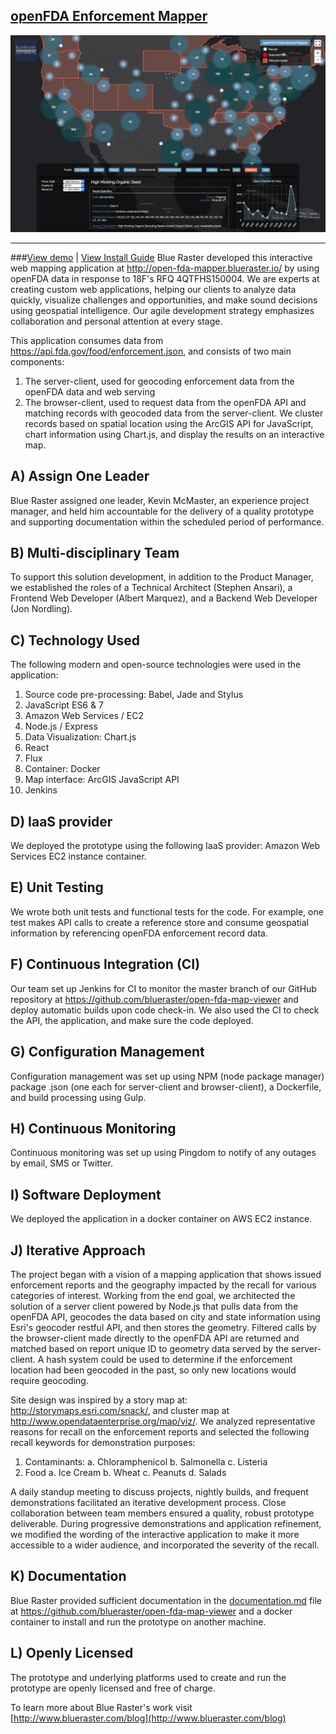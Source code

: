 [openFDA Enforcement Mapper](http://open-fda-mapper.blueraster.io/)
--------------------------
<p align="center">
  <a href="http://open-fda-mapper.blueraster.io/">
    <img src="https://raw.githubusercontent.com/blueraster/open-fda-map-viewer/master/reference/app-progression/2015-07-07.png">
  </a>
</p>

---
###[View demo](http://open-fda-mapper.blueraster.io/) | [View Install Guide](https://github.com/blueraster/open-fda-map-viewer/blob/master/documentation.md)
Blue Raster developed this interactive web mapping application at http://open-fda-mapper.blueraster.io/ by using openFDA data in response to 18F's RFQ 4QTFHS150004. We are experts at creating custom web applications, helping our clients to analyze data quickly, visualize challenges and opportunities, and make sound decisions using geospatial intelligence. Our agile development strategy emphasizes collaboration and personal attention at every stage.

This application consumes data from https://api.fda.gov/food/enforcement.json, and consists of two main components:

 1. The server-client, used for geocoding enforcement data from the openFDA data and web serving
 2. The browser-client, used to request data from the openFDA API and matching records with geocoded data from the server-client. We cluster records based on spatial location using the ArcGIS API for JavaScript, chart information using Chart.js, and display the results on an interactive map.

A) Assign One Leader
-------
Blue Raster assigned one leader, Kevin McMaster, an experience project manager, and held him accountable for the delivery of a quality prototype and supporting documentation within the scheduled period of performance.

B) Multi-disciplinary Team
-------
To support this solution development, in addition to the Product Manager, we established the roles of a Technical Architect (Stephen Ansari), a Frontend Web Developer (Albert Marquez), and a Backend Web Developer (Jon Nordling).

C) Technology Used
-------
The following modern and open-source technologies were used in the application:

 1. Source code pre-processing: Babel, Jade and Stylus
 2. JavaScript ES6 & 7
 3. Amazon Web Services / EC2
 4. Node.js / Express
 5. Data Visualization: Chart.js
 6. React
 7. Flux
 8. Container: Docker
 9. Map interface: ArcGIS JavaScript API
 10. Jenkins

D) IaaS provider
-------
We deployed the prototype using the following IaaS provider: Amazon Web Services EC2 instance container.

E) Unit Testing
-------
We wrote both unit tests and functional tests for the code. For example, one test makes API calls to create a reference store and consume geospatial information by referencing openFDA enforcement record data.

F) Continuous Integration (CI)
-------
Our team set up Jenkins for CI to monitor the master branch of our GitHub repository at https://github.com/blueraster/open-fda-map-viewer and deploy automatic builds upon code check-in. We also used the CI to check the API, the application, and make sure the code deployed.

G) Configuration Management
-------
Configuration management was set up using NPM (node package manager) package .json (one each for server-client and browser-client), a Dockerfile, and build processing using Gulp.

H) Continuous Monitoring
-------
Continuous monitoring was set up using Pingdom to notify of any outages by email, SMS or Twitter.

I) Software Deployment
-------
We deployed the application in a docker container on AWS EC2 instance.

J) Iterative Approach
-------
The project began with a vision of a mapping application that shows issued enforcement reports and the geography impacted by the recall for various categories of interest. Working from the end goal, we architected the solution of a server client powered by Node.js that pulls data from the openFDA API, geocodes the data based on city and state information using Esri's geocoder restful API, and then stores the geometry.  Filtered calls by the browser-client made directly to the openFDA API are returned and matched based on report unique ID to geometry data served by the server-client. A hash system could be used to determine if the enforcement location had been geocoded in the past, so only new locations would require geocoding.

Site design was inspired by a story map at: http://storymaps.esri.com/snack/, and cluster map at http://www.opendataenterprise.org/map/viz/. We analyzed representative reasons for recall on the enforcement reports and selected the following recall keywords for demonstration purposes:

 1. Contaminants:
	a.	Chloramphenicol
	b.	Salmonella
	c.	Listeria
 2. Food
	a.	Ice Cream
	b.	Wheat
	c.	Peanuts
	d.	Salads

A daily standup meeting to discuss projects, nightly builds, and frequent demonstrations facilitated an iterative development process. Close collaboration between team members ensured a quality, robust prototype deliverable.  During progressive demonstrations and application refinement, we modified the wording of the interactive application to make it more accessible to a wider audience, and incorporated the severity of the recall.

K) Documentation
-------
Blue Raster provided sufficient documentation in the [documentation.md](https://github.com/blueraster/open-fda-map-viewer/blob/master/documentation.md) file at https://github.com/blueraster/open-fda-map-viewer and a docker container to install and run the prototype on another machine.

L) Openly Licensed
-------
The prototype and underlying platforms used to create and run the prototype are openly licensed and free of charge.

To learn more about Blue Raster's work visit [http://www.blueraster.com/blog](http://www.blueraster.com/blog)

